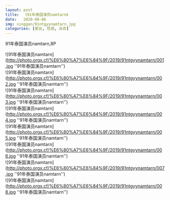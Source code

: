 ```yaml
---
layout: post
title:  《91年泰国演员namtarn》
date:   2020-08-06
img: xinggan/91ntgyynamtarn.jpg
categories: [美女, 性感, 泳衣]
---
```


91年泰国演员namtarn,8P

![91年泰国演员namtarn](http://photo.orgx.cf/%E6%80%A7%E6%84%9F/2019/91ntgyynamtarn/001.jpg ''91年泰国演员namtarn'') <br>
![91年泰国演员namtarn](http://photo.orgx.cf/%E6%80%A7%E6%84%9F/2019/91ntgyynamtarn/002.jpg ''91年泰国演员namtarn'') <br>
![91年泰国演员namtarn](http://photo.orgx.cf/%E6%80%A7%E6%84%9F/2019/91ntgyynamtarn/003.jpg ''91年泰国演员namtarn'') <br>
![91年泰国演员namtarn](http://photo.orgx.cf/%E6%80%A7%E6%84%9F/2019/91ntgyynamtarn/004.jpg ''91年泰国演员namtarn'') <br>
![91年泰国演员namtarn](http://photo.orgx.cf/%E6%80%A7%E6%84%9F/2019/91ntgyynamtarn/005.jpg ''91年泰国演员namtarn'') <br>
![91年泰国演员namtarn](http://photo.orgx.cf/%E6%80%A7%E6%84%9F/2019/91ntgyynamtarn/006.jpg ''91年泰国演员namtarn'') <br>
![91年泰国演员namtarn](http://photo.orgx.cf/%E6%80%A7%E6%84%9F/2019/91ntgyynamtarn/007.jpg ''91年泰国演员namtarn'') <br>
![91年泰国演员namtarn](http://photo.orgx.cf/%E6%80%A7%E6%84%9F/2019/91ntgyynamtarn/008.jpg ''91年泰国演员namtarn'') <br>
